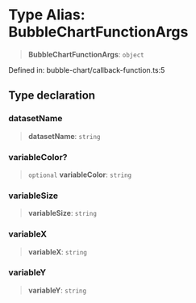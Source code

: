 # Type Alias: BubbleChartFunctionArgs

> **BubbleChartFunctionArgs**: `object`

Defined in: bubble-chart/callback-function.ts:5

## Type declaration

### datasetName

> **datasetName**: `string`

### variableColor?

> `optional` **variableColor**: `string`

### variableSize

> **variableSize**: `string`

### variableX

> **variableX**: `string`

### variableY

> **variableY**: `string`
